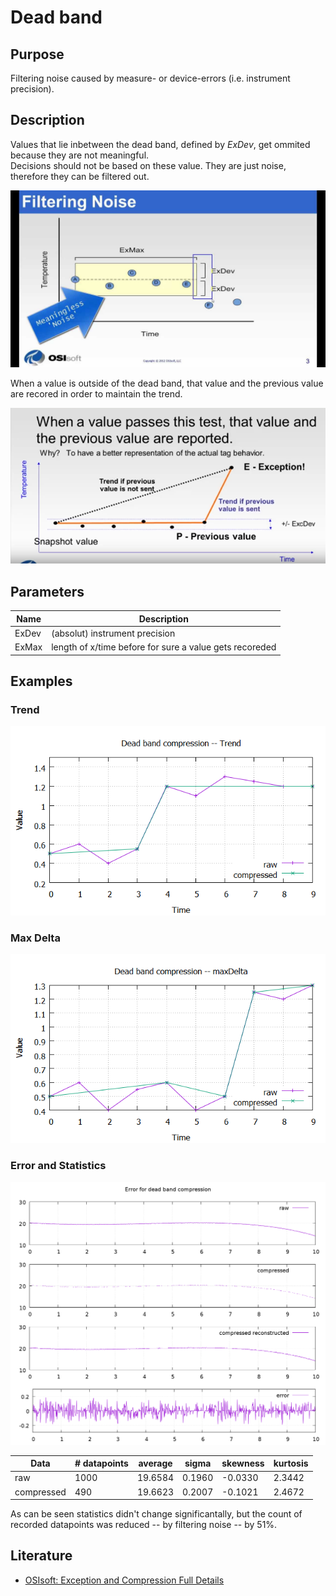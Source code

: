 # Dead band

## Purpose

Filtering noise caused by measure- or device-errors (i.e. instrument precision).

## Description

Values that lie inbetween the dead band, defined by _ExDev_, get ommited because they are not meaningful.  
Decisions should not be based on these value. They are just noise, therefore they can be filtered out.

![](./images/DeadBand_01.jpg)

When a value is outside of the dead band, that value and the previous value are recored in order to maintain the trend.

![](./images/DeadBand_02.png)

## Parameters

| Name  | Description                                             |
| ----  | ------------------------------------------------------- |
| ExDev | (absolut) instrument precision                          |
| ExMax | length of x/time before for sure a value gets recoreded |

## Examples

### Trend

![](./images/dead-band_trend.png)

### Max Delta

![](./images/dead-band_maxDelta.png)

### Error and Statistics

![](./images/dead-band_error.png)

| Data       | # datapoints | average | sigma  | skewness | kurtosis |
| ---------- | ------------ | ------- | ------ | -------- | -------- |
| raw        | 1000         | 19.6584 | 0.1960 | -0.0330  | 2.3442   |
| compressed | 490          | 19.6623 | 0.2007 | -0.1021  | 2.4672   |

As can be seen statistics didn't change significantally, but the count of recorded datapoints was reduced -- by filtering noise -- by 51%.

## Literature

* [OSIsoft: Exception and Compression Full Details](https://www.youtube.com/watch?v=89hg2mme7S0)
